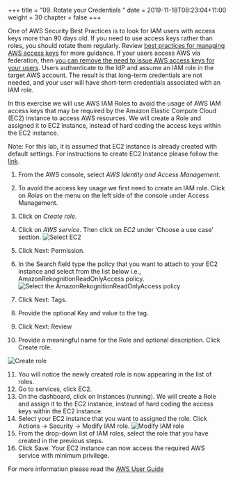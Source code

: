 +++
title = "09. Rotate your Credentials "
date = 2019-11-18T08:23:04+11:00
weight = 30
chapter = false
+++

One of AWS Security Best Practices is to look for IAM users with access keys more than 90 days old. If you need to use access keys rather than roles, you should rotate them regularly. Review [best practices for managing AWS access keys](https://docs.aws.amazon.com/general/latest/gr/aws-access-keys-best-practices.html) for more guidance. If your users access AWS via federation, then [you can remove the need to issue AWS access keys for your users](https://docs.aws.amazon.com/IAM/latest/UserGuide/id_roles_providers_enable-console-saml.html). Users authenticate to the IdP and assume an IAM role in the target AWS account. The result is that long-term credentials are not needed, and your user will have short-term credentials associated with an IAM role.

In this exercise we will use AWS IAM Roles to avoid the usage of AWS IAM access keys that may be required by the Amazon Elastic Compute Cloud (EC2) instance to access AWS resources. We will create a Role and assigned it to EC2 instance, instead of hard coding the access keys within the EC2 instance.

Note: For this lab, it is assumed that EC2 instance is already created with default settings. For instructions to create EC2 Instance please follow the [link](https://docs.aws.amazon.com/AWSEC2/latest/UserGuide/launching-instance.html).

1. From the AWS console, select *AWS Identity and Access Management*. 
2. To avoid the access key usage we first need to create an IAM role. Click on *Roles* on the menu on the left side of the console under Access Management.
3. Click on *Create role*.
4. Click on *AWS service*. Then click on *EC2* under ‘Choose a use case’ section.
![Select EC2](/images/Module-9-Image-1.png)

5. Click Next: Permission.
6. In the Search field type the policy that you want to attach to your EC2 instance and select from the list below i.e., AmazonRekognitionReadOnlyAccess policy.
![Select the AmazonRekognitionReadOnlyAccess policy](/images/Module-9-Image-2.png)

7. Click Next: Tags.
8. Provide the optional Key and value to the tag.
9. Click Next: Review
10. Provide a meaningful name for the Role and optional description. Click Create role.

![Create role](/images/Module-9-Image-3.png)

11. You will notice the newly created role is now appearing in the list of roles.
12. Go to services, click EC2.
13. On the dashboard, click on Instances (running). We will create a Role and assign it to the EC2 instance, instead of hard coding the access keys within the EC2 instance.
14. Select your EC2 instance that you want to assigned the role. Click Actions -> Security -> Modify IAM role.
![Modify IAM role](/images/Module-9-Image-4.png)
15. From the drop-down list of IAM roles, select the role that you have created in the previous steps.
16. Click Save. Your EC2 instance can now access the required AWS service with minimum privilege.

For more information please read the [AWS User Guide](https://docs.aws.amazon.com/IAM/latest/UserGuide/id_roles.html)